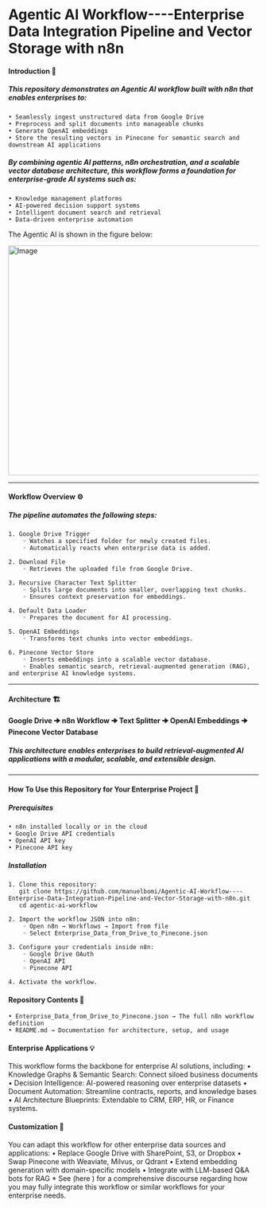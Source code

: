 # Agentic AI Workflow----Enterprise Data Integration Pipeline and Vector Storage with n8n

#### Introduction 📌
##### This repository demonstrates an Agentic AI workflow built with n8n that enables enterprises to:
    • Seamlessly ingest unstructured data from Google Drive
    • Preprocess and split documents into manageable chunks
    • Generate OpenAI embeddings
    • Store the resulting vectors in Pinecone for semantic search and downstream AI applications
    
##### By combining agentic AI patterns, n8n orchestration, and a scalable vector database architecture, this workflow forms a foundation for enterprise-grade AI systems such as:
    • Knowledge management platforms
    • AI-powered decision support systems
    • Intelligent document search and retrieval
    • Data-driven enterprise automation

The Agentic AI is shown in the figure below:

<img width="982" height="462" alt="Image" src="https://github.com/user-attachments/assets/71e76da7-1cbb-47ce-9834-6d24e2301eb0" />

---

#### Workflow Overview  ⚙️ 
##### The pipeline automates the following steps:

    1. Google Drive Trigger
        ◦ Watches a specified folder for newly created files.
        ◦ Automatically reacts when enterprise data is added.
        
    2. Download File
        ◦ Retrieves the uploaded file from Google Drive.
        
    3. Recursive Character Text Splitter
        ◦ Splits large documents into smaller, overlapping text chunks.
        ◦ Ensures context preservation for embeddings.
        
    4. Default Data Loader
        ◦ Prepares the document for AI processing.
        
    5. OpenAI Embeddings
        ◦ Transforms text chunks into vector embeddings.
        
    6. Pinecone Vector Store
        ◦ Inserts embeddings into a scalable vector database.
        ◦ Enables semantic search, retrieval-augmented generation (RAG), and enterprise AI knowledge systems.


---

#### Architecture  🏗️ 

#### Google Drive 🠊  n8n Workflow 🠊 Text Splitter 🠊  OpenAI Embeddings 🠊 Pinecone Vector Database

##### This architecture enables enterprises to build retrieval-augmented AI applications with a modular, scalable, and extensible design.

---

#### How To Use this Repository for Your Enterprise Project  🚀 

##### Prerequisites
    • n8n installed locally or in the cloud
    • Google Drive API credentials
    • OpenAI API key
    • Pinecone API key
    
##### Installation
    1. Clone this repository:
       git clone https://github.com/manuelbomi/Agentic-AI-Workflow----Enterprise-Data-Integration-Pipeline-and-Vector-Storage-with-n8n.git  
       cd agentic-ai-workflow
       
    2. Import the workflow JSON into n8n:
        ◦ Open n8n → Workflows → Import from file
        ◦ Select Enterprise_Data_from_Drive_to_Pinecone.json
        
    3. Configure your credentials inside n8n:
        ◦ Google Drive OAuth
        ◦ OpenAI API
        ◦ Pinecone API
        
    4. Activate the workflow.

#### Repository Contents  📂 
    • Enterprise_Data_from_Drive_to_Pinecone.json → The full n8n workflow definition
    • README.md → Documentation for architecture, setup, and usage

#### Enterprise Applications  💡 
This workflow forms the backbone for enterprise AI solutions, including:
    • Knowledge Graphs & Semantic Search: Connect siloed business documents
    • Decision Intelligence: AI-powered reasoning over enterprise datasets
    • Document Automation: Streamline contracts, reports, and knowledge bases
    • AI Architecture Blueprints: Extendable to CRM, ERP, HR, or Finance systems. 

#### Customization  🧩 
You can adapt this workflow for other enterprise data sources and applications:
    • Replace Google Drive with SharePoint, S3, or Dropbox
    • Swap Pinecone with Weaviate, Milvus, or Qdrant
    • Extend embedding generation with domain-specific models
    • Integrate with LLM-based Q&A bots for RAG
    * See (here  ) for a comprehensive discourse regarding how you may fully integrate this workflow or similar workflows for your enterprise needs. 


